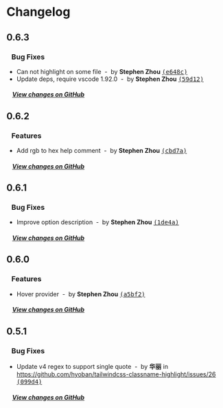 # Changelog

## 0.6.3

### &nbsp;&nbsp;&nbsp;Bug Fixes

- Can not highlight on some file &nbsp;-&nbsp; by **Stephen Zhou** [<samp>(e648c)</samp>](https://github.com/hyoban/tailwindcss-classname-highlight/commit/e648cc9)
- Update deps, require vscode 1.92.0 &nbsp;-&nbsp; by **Stephen Zhou** [<samp>(59d12)</samp>](https://github.com/hyoban/tailwindcss-classname-highlight/commit/59d126f)

##### &nbsp;&nbsp;&nbsp;&nbsp;[View changes on GitHub](https://github.com/hyoban/tailwindcss-classname-highlight/compare/v0.6.2...0.6.3)

## 0.6.2

### &nbsp;&nbsp;&nbsp;Features

- Add rgb to hex help comment &nbsp;-&nbsp; by **Stephen Zhou** [<samp>(cbd7a)</samp>](https://github.com/hyoban/tailwindcss-classname-highlight/commit/cbd7a77)

##### &nbsp;&nbsp;&nbsp;&nbsp;[View changes on GitHub](https://github.com/hyoban/tailwindcss-classname-highlight/compare/v0.6.1...main)

## 0.6.1

### &nbsp;&nbsp;&nbsp;Bug Fixes

- Improve option description &nbsp;-&nbsp; by **Stephen Zhou** [<samp>(1de4a)</samp>](https://github.com/hyoban/tailwindcss-classname-highlight/commit/1de4a78)

##### &nbsp;&nbsp;&nbsp;&nbsp;[View changes on GitHub](https://github.com/hyoban/tailwindcss-classname-highlight/compare/v0.6.0...main)

## 0.6.0

### &nbsp;&nbsp;&nbsp;Features

- Hover provider &nbsp;-&nbsp; by **Stephen Zhou** [<samp>(a5bf2)</samp>](https://github.com/hyoban/tailwindcss-classname-highlight/commit/a5bf2ba)

##### &nbsp;&nbsp;&nbsp;&nbsp;[View changes on GitHub](https://github.com/hyoban/tailwindcss-classname-highlight/compare/v0.5.1...main)

## 0.5.1

### &nbsp;&nbsp;&nbsp;Bug Fixes

- Update v4 regex to support single quote &nbsp;-&nbsp; by **华丽** in https://github.com/hyoban/tailwindcss-classname-highlight/issues/26 [<samp>(099d4)</samp>](https://github.com/hyoban/tailwindcss-classname-highlight/commit/099d40b)

##### &nbsp;&nbsp;&nbsp;&nbsp;[View changes on GitHub](https://github.com/hyoban/tailwindcss-classname-highlight/compare/v0.5.0...main)
